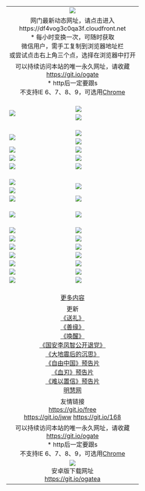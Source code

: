 ﻿<table>
  <tr></tr>
  <tr><td colspan=2 align=center><img src="https://cloud.githubusercontent.com/assets/11880933/13434984/f430fae2-e012-11e5-814f-c2df1e82b247.jpg" /></td></tr>
  <tr><td colspan=2 align=center>网门最新动态网址，请点击进入
<br>https://df4vog3c0qa3f.cloudfront.net
    <br/>* 每小时变换一次，可随时获取<br/>微信用户，需手工复制到浏览器地址栏<br>或尝试点击右上角三个点，选择在浏览器中打开
    <!--br>* IE6打开动态网址须在选项中勾选TLS 1.0--></td>
  </tr>
  <tr>
    <td colspan=2 align=center>可以持续访问本站的唯一永久网址，请收藏<br/><a href="https://git.io/ogate" target="_blank">https://git.io/ogate</a><br/>* http后一定要跟s<br/>不支持IE 6、7、8、9，可选用<a href="https://df4vog3c0qa3f.cloudfront.net/ogUP.aspx?name=0ChromePortable.zip">Chrome</a></td>
  </tr>
  <tr height="20">
  <tr>
    <td rowspan=2><a href="https://df4vog3c0qa3f.cloudfront.net/ogUP.aspx?name=11DKC.mp4&list=11DKC" target="_blank"><img src="https://df4vog3c0qa3f.cloudfront.net/Up/11DKC1.jpg" /></a></td> 
    <td><div><a href="https://df4vog3c0qa3f.cloudfront.net/ogUP.aspx?name=LRWS.mp4&list=LRWS" target="_blank"><img src="https://df4vog3c0qa3f.cloudfront.net/Up/LRWS.jpg" /></a></td>
   </tr>
  <tr>
    <td><a href="https://df4vog3c0qa3f.cloudfront.net/ogNiceVedio.aspx" target="_blank"><img src="https://df4vog3c0qa3f.cloudfront.net/Up/11TGKDY.jpg" /></a></td>
  </tr>
  <tr height="20">
  <tr>
    <td rowspan=2><a href="https://df4vog3c0qa3f.cloudfront.net/ogUP.aspx?name=4EE/DJ.mp4&list=4EEDJ" target="_blank"><img src="https://df4vog3c0qa3f.cloudfront.net/Up/4EE/DJ_140.jpg"/></a></td>
    <td><a href="https://df4vog3c0qa3f.cloudfront.net/ogUP.aspx?name=4EE/ZG.mp4&list=4EEZG" target="_blank"><img src="https://df4vog3c0qa3f.cloudfront.net/Up/4EE/ZG0.jpg"/></a></td>
    <!--td><a href="https://df4vog3c0qa3f.cloudfront.net/ogUP.aspx?name=4EE/HQ.mp4&list=4EEHQ" target="_blank"><img src="https://df4vog3c0qa3f.cloudfront.net/Up/4EE/HQ0.jpg"/></a></td-->
  </tr>
  <tr>
    <td><a href="https://df4vog3c0qa3f.cloudfront.net/ogUP.aspx?name=4EE/QQ.mp4&list=4EEQQ" target="_blank"><img src="https://df4vog3c0qa3f.cloudfront.net/Up/4EE/QQ0.jpg"/></a></td>
  </tr>
            <tr>
                <td><a href="https://df4vog3c0qa3f.cloudfront.net/ogUP.aspx?name=4EE/HD.mp4&list=4EEHD" target="_blank"><img src="https://df4vog3c0qa3f.cloudfront.net/Up/4EE/HD0.jpg"/></a></td>
                <td><a href="https://df4vog3c0qa3f.cloudfront.net/ogUP.aspx?name=4EE/GX.mp4&list=4EEGX" target="_blank"><img src="https://df4vog3c0qa3f.cloudfront.net/Up/4EE/GX0.jpg"/></a></td>
            </tr>
            <tr>
                <td><a href="https://df4vog3c0qa3f.cloudfront.net/ogUP.aspx?name=4EE/TX.mp4&list=4EETX" target="_blank"><img src="https://df4vog3c0qa3f.cloudfront.net/Up/4EE/TX0.jpg"/></a></td>
                <td><a href="https://df4vog3c0qa3f.cloudfront.net/ogUP.aspx?name=4EE/WZ.mp4&list=4EEWZ" target="_blank"><img src="https://df4vog3c0qa3f.cloudfront.net/Up/4EE/WZ0.jpg"/></a></td>
            </tr>
  <tr>
    <td><a href="https://df4vog3c0qa3f.cloudfront.net/onCO.aspx?ob=600%CA%C2%CE%EF&op=%D4%F6%C9%BE%B8%C4&args=WH1~%23%C0%E0%D0%CD6%D0%C2%CE%C5%7c%23%C0%E0%D0%CD6%C6%C0%C2%DB" target="_blank"><img src="https://df4vog3c0qa3f.cloudfront.net/Up/0WZ.jpg" /></a></td>
    <td><a href="https://df4vog3c0qa3f.cloudfront.net/onCO.aspx?ob=600%CA%C2%CE%EF&op=%D4%F6%C9%BE%B8%C4&args=WH1~%23%D3%C3%BB%A7" target="_blank"><img src="https://df4vog3c0qa3f.cloudfront.net/Up/0WB.jpg" /></a></td>
  </tr>
  <tr height="20">
  <tr>
    <td><a href="https://df4vog3c0qa3f.cloudfront.net/ogUP.aspx?name=JQR.mp4&count=2" target="_blank"><img src="https://df4vog3c0qa3f.cloudfront.net/Up/JQR.jpg" /></a></td>   
    <td rowspan=2><a href="https://df4vog3c0qa3f.cloudfront.net/ogUP.aspx?name=JP.mp4&count=9" target="_blank"><img src="https://df4vog3c0qa3f.cloudfront.net/Up/JP.jpg" /></td>
  </tr>
  <tr>
    <td><a href="https://df4vog3c0qa3f.cloudfront.net/ogUP.aspx?name=WH.mp4" target="_blank"><img src="https://df4vog3c0qa3f.cloudfront.net/Up/WH.jpg" /></a></td>
  </tr>
  <tr>
    <td><a href="https://df4vog3c0qa3f.cloudfront.net/ogUP.aspx?name=SSZJ.mp4&list=SSZJ" target="_blank"><img src="https://df4vog3c0qa3f.cloudfront.net/Up/SSZJ.jpg" /></a></td>
    <td><a href="https://df4vog3c0qa3f.cloudfront.net/ogUP.aspx?name=WLSH.mp4&count=2" target="_blank"><img src="https://df4vog3c0qa3f.cloudfront.net/Up/WLSH.jpg" /></a</td>
  </tr>
  <tr height="20">
  <tr>
    <td><a href="https://df4vog3c0qa3f.cloudfront.net/ogUP.aspx?name=ZY.mp4&count=2015|16" target="_blank"><img src="https://df4vog3c0qa3f.cloudfront.net/Up/ZY.jpg" /></a</td>
    <td><a href="https://df4vog3c0qa3f.cloudfront.net/ogUP.aspx?name=XTFY.mp4&count=B|2,A|24" target="_blank"><img src="https://df4vog3c0qa3f.cloudfront.net/Up/XTFY.jpg" /></a></td>
  </tr>
  <tr height="20">
  </tr>
  <!--tr>
    <td><a href="https://df4vog3c0qa3f.cloudfront.net/ogUP.aspx?name=4EE/GX.mp4&list=4EEGX" target="_blank"><img src="https://df4vog3c0qa3f.cloudfront.net/Up/4EE/GX0.jpg"/></a></td>
    <td><a href="https://df4vog3c0qa3f.cloudfront.net/ogUP.aspx?name=4EE/HD.mp4&list=4EEHD" target="_blank"><img src="https://df4vog3c0qa3f.cloudfront.net/Up/4EE/HD0.jpg"/></a></td>
  </tr>
  <tr>
    <td><a href="https://df4vog3c0qa3f.cloudfront.net/ogUP.aspx?name=4EE/TX.mp4&list=4EETX" target="_blank"><img src="https://df4vog3c0qa3f.cloudfront.net/Up/4EE/TX0.jpg"/></a></td>
    <td><a href="https://df4vog3c0qa3f.cloudfront.net/ogUP.aspx?name=4EE/WZ.mp4&list=4EEWZ" target="_blank"><img src="https://df4vog3c0qa3f.cloudfront.net/Up/4EE/WZ0.jpg"/></a></td>
  </tr-->
  <tr>
    <td><a href="https://df4vog3c0qa3f.cloudfront.net/onUP.aspx?name=https://du172fz170yac.cloudfront.net/" target="_blank"><img src="https://df4vog3c0qa3f.cloudfront.net/Up/0DTW.jpg"/></a></td>
    <td><a href="https://df4vog3c0qa3f.cloudfront.net/onUP.aspx?name=https://d240ns8up8earz.cloudfront.net/acenter/" target="_blank"><img src="https://df4vog3c0qa3f.cloudfront.net/Up/0TDW.jpg" /></a></td>
  </tr>
  <tr>
    <td><a href="https://df4vog3c0qa3f.cloudfront.net/onUP.aspx?name=https://d4508d6vomz2p.cloudfront.net/gb/nsc413.htm" target="_blank"><img src="https://df4vog3c0qa3f.cloudfront.net/Up/0DJY.jpg" /></a></td>
    <td><a href="https://df4vog3c0qa3f.cloudfront.net/onUP.aspx?name=https://d4apjbhkuxer1.cloudfront.net/xtr/gb/prog204.html" target="_blank"><img src="https://df4vog3c0qa3f.cloudfront.net/Up/0XTR.jpg" /></a></td>
  </tr>
  <tr>
    <td><a href="https://df4vog3c0qa3f.cloudfront.net/onUP.aspx?name=https://d3aj00iefsmfgc.cloudfront.net/" target="_blank"><img src="https://df4vog3c0qa3f.cloudfront.net/Up/0MHW.jpg" /></a></td>
    <td><a href="https://df4vog3c0qa3f.cloudfront.net/onUP.aspx?name=https://d20wz7qt14x5d2.cloudfront.net/" target="_blank"><img src="https://df4vog3c0qa3f.cloudfront.net/Up/0ZJW.jpg" /></a></td>
  </tr>
  <tr>
    <td><a href="https://df4vog3c0qa3f.cloudfront.net/ogUP.aspx?name=0FG.zip" target="_blank"><img src="https://df4vog3c0qa3f.cloudfront.net/Up/0FG.jpg" /></a></td>
    <td><a href="https://df4vog3c0qa3f.cloudfront.net/ogUP.aspx?name=0FGA.apk" target="_blank"><img src="https://df4vog3c0qa3f.cloudfront.net/Up/0FGA.jpg" /></a></td>
  </tr>
  <tr>
    <td><a href="https://df4vog3c0qa3f.cloudfront.net/ogUP.aspx?name=0U.zip" target="_blank"><img src="https://df4vog3c0qa3f.cloudfront.net/Up/0U.jpg" /></a></td>
    <td><a href="https://df4vog3c0qa3f.cloudfront.net/ogUP.aspx?name=0UA.apk" target="_blank"><img src="https://df4vog3c0qa3f.cloudfront.net/Up/0UA.jpg" /></a></td>
  </tr>
  <tr>
    <td><a href="https://df4vog3c0qa3f.cloudfront.net/ogUP.aspx?name=0iPPOTV.zip" target="_blank"><img src="https://df4vog3c0qa3f.cloudfront.net/Up/0iPPOTV.jpg" /></a></td>
    <td><a href="https://df4vog3c0qa3f.cloudfront.net/ogUP.aspx?name=0iNTD.apk" target="_blank"><img src="https://df4vog3c0qa3f.cloudfront.net/Up/0iNTD.jpg" /></a></td>
  </tr>
  <!--tr>
    <td><a href="https://df4vog3c0qa3f.cloudfront.net/ogNice.aspx" target="_blank"><img src="https://df4vog3c0qa3f.cloudfront.net/Up/0WCYY.jpg" /></a></td>
    <td><a href="https://df4vog3c0qa3f.cloudfront.net/onCO.aspx?list=XWPL&mode=m" target="_blank"><img src="https://df4vog3c0qa3f.cloudfront.net/Up/0WZTT.jpg" /></a></td> 
  </tr-->
  <tr>
    <td><a href="https://df4vog3c0qa3f.cloudfront.net/ogDY.aspx" target="_blank"><img src="https://df4vog3c0qa3f.cloudfront.net/Up/0FK.jpg" /></a></td>
    <td><a href="https://df4vog3c0qa3f.cloudfront.net/ogST.aspx" target="_blank"><img src="https://df4vog3c0qa3f.cloudfront.net/Up/0ST.jpg" /></a></td> 
  </tr>
  <tr height="20">
  <tr>
    <td colspan=2 align=center><a href="https://df4vog3c0qa3f.cloudfront.net/ogNice.aspx">更多内容</a>
    </td>
  </tr>
  <tr>
    <td colspan=2 align=center>更新<br>
      <a href="https://df4vog3c0qa3f.cloudfront.net/ogUP.aspx?name=4ESL.mp4" target="_blank">《送礼》</a><br>
      <a href="https://df4vog3c0qa3f.cloudfront.net/ogUP.aspx?name=4ESY.mp4" target="_blank">《善缘》</a><br>
      <a href="https://df4vog3c0qa3f.cloudfront.net/ogUP.aspx?name=4EHX.mp4" target="_blank">《唤醒》</a><br>
      <a href="https://df4vog3c0qa3f.cloudfront.net/ogUP.aspx?name=4LFZ.mp4" target="_blank">《国安李凤智公开退党》</a><br>
      <a href="https://df4vog3c0qa3f.cloudfront.net/ogUP.aspx?name=4DDZHDCS.mp4" target="_blank">《大地震后的沉思》</a><br>
      <a href="https://df4vog3c0qa3f.cloudfront.net/ogUP.aspx?name=11ZYZG0.mp4" target="_blank">《自由中国》预告片</a><br>
      <a href="https://df4vog3c0qa3f.cloudfront.net/ogUP.aspx?name=11XR.mp4" target="_blank">《血刃》预告片</a><br>
      <a href="https://df4vog3c0qa3f.cloudfront.net/ogUP.aspx?name=11NYZX.mp4&count=2" target="_blank">《难以置信》预告片</a><br>
      <a href="https://df4vog3c0qa3f.cloudfront.net/onUP.aspx?name=https://www.minghui.org/" target="_blank">明慧网</a>
    </td>
  </tr>
  <tr>
    <td colspan=2 align=center>友情链接<br>
      <a href="https://git.io/free" target="_blank">https://git.io/free</a><br>
      <a href="https://git.io/jww" target="_blank">https://git.io/jww</a>
      <a href="https://git.io/168" target="_blank">https://git.io/168</a>
    </td>
  </tr>
  <tr>
    <td colspan=2 align=center>可以持续访问本站的唯一永久网址，请收藏<br/><a href="https://git.io/ogate" target="_blank">https://git.io/ogate</a><br/>* http后一定要跟s<br/>不支持IE 6、7、8、9，可选用<a href="https://df4vog3c0qa3f.cloudfront.net/ogUP.aspx?name=0ChromePortable.zip">Chrome</a></td>
  </tr>
  <tr>
    <td colspan=2 align=center><a href="https://df4vog3c0qa3f.cloudfront.net/ogUP.aspx?name=0oGate.apk" target="_blank"><img src="https://cloud.githubusercontent.com/assets/11880933/13720399/75e143ee-e842-11e5-9f0a-1421f423c80f.jpg" /></a><br>安卓版下载网址<br><a href="https://git.io/ogatea">https://git.io/ogatea</a></td>
  </tr>
  <!--tr>
    <td colspan=2 align=center>可能失效的动态网址
    </td>
  </tr-->
</table>
